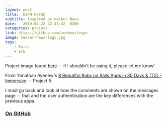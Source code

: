 ```yaml
---
layout: post
title:  ESPN Forum
subtitle: Inspired by Hacker News
date:   2019-04-22 22:45:42 -0300
categories: project
link: https://github.com/zeebear/espn
image: hacker-news-logo.jpg
tags:  
    - Rails
    - Erb
---
```

Project image found [here](http://boldlist.net/top-5-Reddit-alternatives.php) -- if I shouldn't be using it, please let me know!

From Yonathan Ayenew's [8 Beautiful Ruby on Rails Apps in 30 Days & TDD - Immersive](https://www.udemy.com/8-beautiful-ruby-on-rails-apps-in-30-days/) -- Project 5.

I must go back and look at how the comments are shown on the messages page -- that and the user authentication are the key differences with the previous apps.

### [On GitHub](https://github.com/zeebear/espn)
